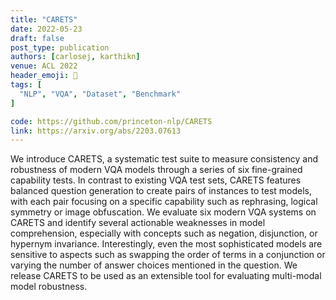 ```yaml
---
title: "CARETS"
date: 2022-05-23
draft: false
post_type: publication
authors: [carlosej, karthikn]
venue: ACL 2022
header_emoji: 🥕
tags: [
  "NLP", "VQA", "Dataset", "Benchmark"
]

code: https://github.com/princeton-nlp/CARETS
link: https://arxiv.org/abs/2203.07613
---
```

We introduce CARETS, a systematic test suite to measure consistency and robustness of modern VQA models through a series of six fine-grained capability tests. In contrast to existing VQA test sets, CARETS features balanced question generation to create pairs of instances to test models, with each pair focusing on a specific capability such as rephrasing, logical symmetry or image obfuscation. We evaluate six modern VQA systems on CARETS and identify several actionable weaknesses in model comprehension, especially with concepts such as negation, disjunction, or hypernym invariance. Interestingly, even the most sophisticated models are sensitive to aspects such as swapping the order of terms in a conjunction or varying the number of answer choices mentioned in the question. We release CARETS to be used as an extensible tool for evaluating multi-modal model robustness.